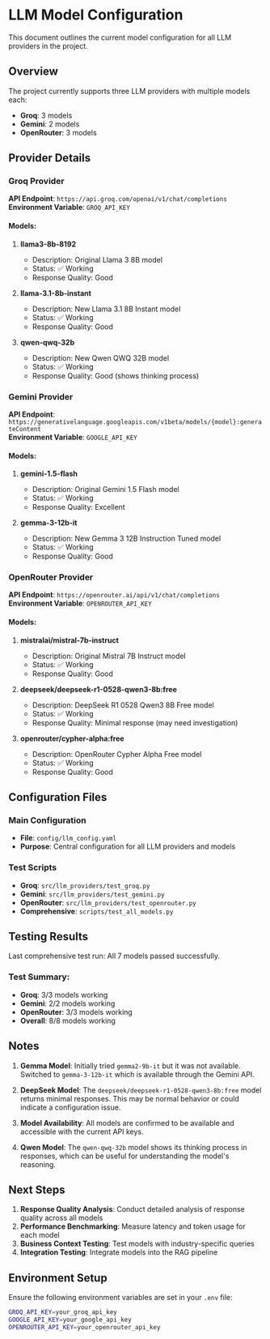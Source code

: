 # LLM Model Configuration

This document outlines the current model configuration for all LLM providers in the project.

## Overview

The project currently supports three LLM providers with multiple models each:

- **Groq**: 3 models
- **Gemini**: 2 models  
- **OpenRouter**: 3 models

## Provider Details

### Groq Provider

**API Endpoint**: `https://api.groq.com/openai/v1/chat/completions`  
**Environment Variable**: `GROQ_API_KEY`

#### Models:
1. **llama3-8b-8192**
   - Description: Original Llama 3 8B model
   - Status: ✅ Working
   - Response Quality: Good

2. **llama-3.1-8b-instant**
   - Description: New Llama 3.1 8B Instant model
   - Status: ✅ Working
   - Response Quality: Good

3. **qwen-qwq-32b**
   - Description: New Qwen QWQ 32B model
   - Status: ✅ Working
   - Response Quality: Good (shows thinking process)

### Gemini Provider

**API Endpoint**: `https://generativelanguage.googleapis.com/v1beta/models/{model}:generateContent`  
**Environment Variable**: `GOOGLE_API_KEY`

#### Models:
1. **gemini-1.5-flash**
   - Description: Original Gemini 1.5 Flash model
   - Status: ✅ Working
   - Response Quality: Excellent

2. **gemma-3-12b-it**
   - Description: New Gemma 3 12B Instruction Tuned model
   - Status: ✅ Working
   - Response Quality: Good

### OpenRouter Provider

**API Endpoint**: `https://openrouter.ai/api/v1/chat/completions`  
**Environment Variable**: `OPENROUTER_API_KEY`

#### Models:
1. **mistralai/mistral-7b-instruct**
   - Description: Original Mistral 7B Instruct model
   - Status: ✅ Working
   - Response Quality: Good

2. **deepseek/deepseek-r1-0528-qwen3-8b:free**
   - Description: DeepSeek R1 0528 Qwen3 8B Free model
   - Status: ✅ Working
   - Response Quality: Minimal response (may need investigation)

3. **openrouter/cypher-alpha:free**
   - Description: OpenRouter Cypher Alpha Free model
   - Status: ✅ Working
   - Response Quality: Good

## Configuration Files

### Main Configuration
- **File**: `config/llm_config.yaml`
- **Purpose**: Central configuration for all LLM providers and models

### Test Scripts
- **Groq**: `src/llm_providers/test_groq.py`
- **Gemini**: `src/llm_providers/test_gemini.py`
- **OpenRouter**: `src/llm_providers/test_openrouter.py`
- **Comprehensive**: `scripts/test_all_models.py`

## Testing Results

Last comprehensive test run: All 7 models passed successfully.

### Test Summary:
- **Groq**: 3/3 models working
- **Gemini**: 2/2 models working  
- **OpenRouter**: 3/3 models working
- **Overall**: 8/8 models working

## Notes

1. **Gemma Model**: Initially tried `gemma2-9b-it` but it was not available. Switched to `gemma-3-12b-it` which is available through the Gemini API.

2. **DeepSeek Model**: The `deepseek/deepseek-r1-0528-qwen3-8b:free` model returns minimal responses. This may be normal behavior or could indicate a configuration issue.

3. **Model Availability**: All models are confirmed to be available and accessible with the current API keys.

4. **Qwen Model**: The `qwen-qwq-32b` model shows its thinking process in responses, which can be useful for understanding the model's reasoning.

## Next Steps

1. **Response Quality Analysis**: Conduct detailed analysis of response quality across all models
2. **Performance Benchmarking**: Measure latency and token usage for each model
3. **Business Context Testing**: Test models with industry-specific queries
4. **Integration Testing**: Integrate models into the RAG pipeline

## Environment Setup

Ensure the following environment variables are set in your `.env` file:

```bash
GROQ_API_KEY=your_groq_api_key
GOOGLE_API_KEY=your_google_api_key
OPENROUTER_API_KEY=your_openrouter_api_key
``` 